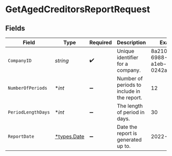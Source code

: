 # GetAgedCreditorsReportRequest


## Fields

| Field                                       | Type                                        | Required                                    | Description                                 | Example                                     |
| ------------------------------------------- | ------------------------------------------- | ------------------------------------------- | ------------------------------------------- | ------------------------------------------- |
| `CompanyID`                                 | *string*                                    | :heavy_check_mark:                          | Unique identifier for a company.            | 8a210b68-6988-11ed-a1eb-0242ac120002        |
| `NumberOfPeriods`                           | **int*                                      | :heavy_minus_sign:                          | Number of periods to include in the report. | 12                                          |
| `PeriodLengthDays`                          | **int*                                      | :heavy_minus_sign:                          | The length of period in days.               | 30                                          |
| `ReportDate`                                | [*types.Date](../../types/date.md)          | :heavy_minus_sign:                          | Date the report is generated up to.         | 2022-12-31                                  |